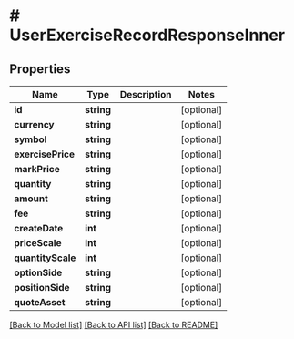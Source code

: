 # # UserExerciseRecordResponseInner

## Properties

Name | Type | Description | Notes
------------ | ------------- | ------------- | -------------
**id** | **string** |  | [optional]
**currency** | **string** |  | [optional]
**symbol** | **string** |  | [optional]
**exercisePrice** | **string** |  | [optional]
**markPrice** | **string** |  | [optional]
**quantity** | **string** |  | [optional]
**amount** | **string** |  | [optional]
**fee** | **string** |  | [optional]
**createDate** | **int** |  | [optional]
**priceScale** | **int** |  | [optional]
**quantityScale** | **int** |  | [optional]
**optionSide** | **string** |  | [optional]
**positionSide** | **string** |  | [optional]
**quoteAsset** | **string** |  | [optional]

[[Back to Model list]](../../README.md#models) [[Back to API list]](../../README.md#endpoints) [[Back to README]](../../README.md)
